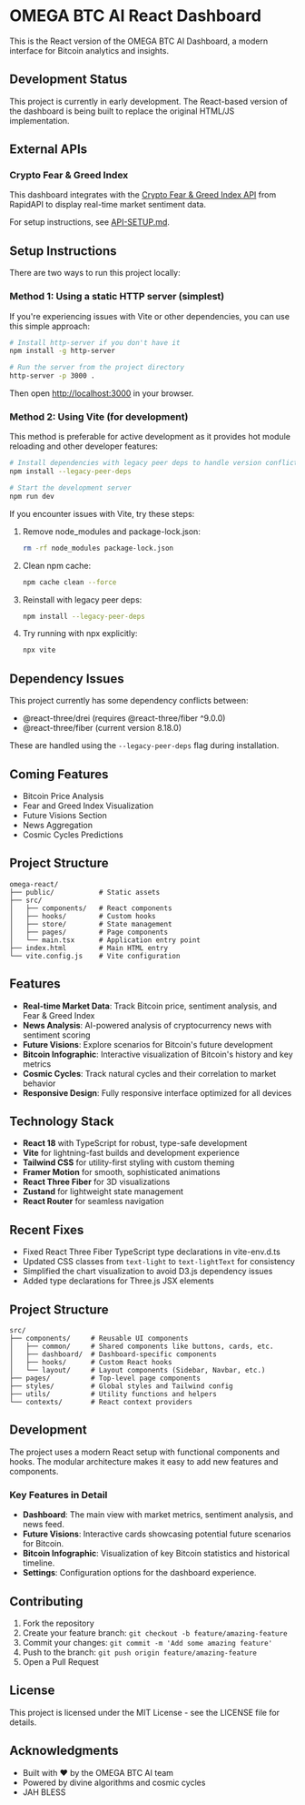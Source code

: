 # OMEGA BTC AI React Dashboard

This is the React version of the OMEGA BTC AI Dashboard, a modern interface for Bitcoin analytics and insights.

## Development Status

This project is currently in early development. The React-based version of the dashboard is being built to replace the original HTML/JS implementation.

## External APIs

### Crypto Fear & Greed Index

This dashboard integrates with the [Crypto Fear & Greed Index API](https://rapidapi.com/onshabogdan-5SUvbWmtd0l/api/crypto-fear-greed-index2) from RapidAPI to display real-time market sentiment data.

For setup instructions, see [API-SETUP.md](./API-SETUP.md).

## Setup Instructions

There are two ways to run this project locally:

### Method 1: Using a static HTTP server (simplest)

If you're experiencing issues with Vite or other dependencies, you can use this simple approach:

```bash
# Install http-server if you don't have it
npm install -g http-server

# Run the server from the project directory
http-server -p 3000 .
```

Then open <http://localhost:3000> in your browser.

### Method 2: Using Vite (for development)

This method is preferable for active development as it provides hot module reloading and other developer features:

```bash
# Install dependencies with legacy peer deps to handle version conflicts
npm install --legacy-peer-deps

# Start the development server
npm run dev
```

If you encounter issues with Vite, try these steps:

1. Remove node_modules and package-lock.json:

   ```bash
   rm -rf node_modules package-lock.json
   ```

2. Clean npm cache:

   ```bash
   npm cache clean --force
   ```

3. Reinstall with legacy peer deps:

   ```bash
   npm install --legacy-peer-deps
   ```

4. Try running with npx explicitly:

   ```bash
   npx vite
   ```

## Dependency Issues

This project currently has some dependency conflicts between:

- @react-three/drei (requires @react-three/fiber ^9.0.0)
- @react-three/fiber (current version 8.18.0)

These are handled using the `--legacy-peer-deps` flag during installation.

## Coming Features

- Bitcoin Price Analysis
- Fear and Greed Index Visualization
- Future Visions Section
- News Aggregation
- Cosmic Cycles Predictions

## Project Structure

```
omega-react/
├── public/           # Static assets
├── src/
│   ├── components/   # React components
│   ├── hooks/        # Custom hooks
│   ├── store/        # State management
│   ├── pages/        # Page components
│   └── main.tsx      # Application entry point
├── index.html        # Main HTML entry
└── vite.config.js    # Vite configuration
```

## Features

- **Real-time Market Data**: Track Bitcoin price, sentiment analysis, and Fear & Greed Index
- **News Analysis**: AI-powered analysis of cryptocurrency news with sentiment scoring
- **Future Visions**: Explore scenarios for Bitcoin's future development
- **Bitcoin Infographic**: Interactive visualization of Bitcoin's history and key metrics
- **Cosmic Cycles**: Track natural cycles and their correlation to market behavior
- **Responsive Design**: Fully responsive interface optimized for all devices

## Technology Stack

- **React 18** with TypeScript for robust, type-safe development
- **Vite** for lightning-fast builds and development experience
- **Tailwind CSS** for utility-first styling with custom theming
- **Framer Motion** for smooth, sophisticated animations
- **React Three Fiber** for 3D visualizations
- **Zustand** for lightweight state management
- **React Router** for seamless navigation

## Recent Fixes

- Fixed React Three Fiber TypeScript type declarations in vite-env.d.ts
- Updated CSS classes from `text-light` to `text-lightText` for consistency
- Simplified the chart visualization to avoid D3.js dependency issues
- Added type declarations for Three.js JSX elements

## Project Structure

```
src/
├── components/     # Reusable UI components
│   ├── common/     # Shared components like buttons, cards, etc.
│   ├── dashboard/  # Dashboard-specific components
│   ├── hooks/      # Custom React hooks
│   └── layout/     # Layout components (Sidebar, Navbar, etc.)
├── pages/          # Top-level page components
├── styles/         # Global styles and Tailwind config
├── utils/          # Utility functions and helpers
└── contexts/       # React context providers
```

## Development

The project uses a modern React setup with functional components and hooks. The modular architecture makes it easy to add new features and components.

### Key Features in Detail

- **Dashboard**: The main view with market metrics, sentiment analysis, and news feed.
- **Future Visions**: Interactive cards showcasing potential future scenarios for Bitcoin.
- **Bitcoin Infographic**: Visualization of key Bitcoin statistics and historical timeline.
- **Settings**: Configuration options for the dashboard experience.

## Contributing

1. Fork the repository
2. Create your feature branch: `git checkout -b feature/amazing-feature`
3. Commit your changes: `git commit -m 'Add some amazing feature'`
4. Push to the branch: `git push origin feature/amazing-feature`
5. Open a Pull Request

## License

This project is licensed under the MIT License - see the LICENSE file for details.

## Acknowledgments

- Built with ❤️ by the OMEGA BTC AI team
- Powered by divine algorithms and cosmic cycles
- JAH BLESS
